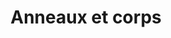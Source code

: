 ---
layout: default
title: Anneaux et corps
permalink: anneaux-et-corps
redirect_from:
  - anneaux
  - corps
---